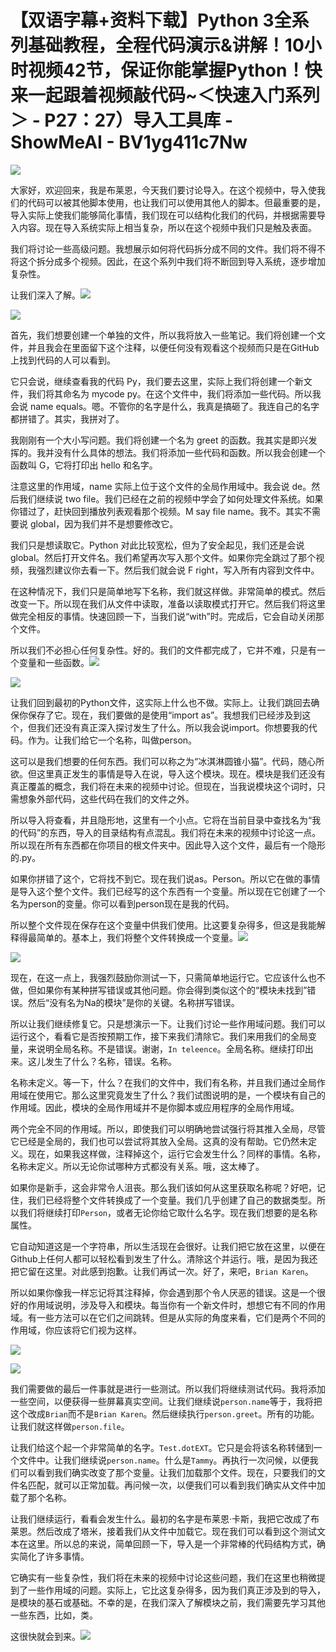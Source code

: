 # 【双语字幕+资料下载】Python 3全系列基础教程，全程代码演示&讲解！10小时视频42节，保证你能掌握Python！快来一起跟着视频敲代码~＜快速入门系列＞ - P27：27）导入工具库 - ShowMeAI - BV1yg411c7Nw

![](img/3e6f761117a86a8e81490aa8130d99a9_0.png)

大家好，欢迎回来，我是布莱恩，今天我们要讨论导入。在这个视频中，导入使我们的代码可以被其他脚本使用，也让我们可以使用其他人的脚本。但最重要的是，导入实际上使我们能够简化事情，我们现在可以结构化我们的代码，并根据需要导入内容。现在导入系统实际上相当复杂，所以在这个视频中我们只是触及表面。

我们将讨论一些高级问题。我想展示如何将代码拆分成不同的文件。我们将不得不将这个拆分成多个视频。因此，在这个系列中我们将不断回到导入系统，逐步增加复杂性。

让我们深入了解。![](img/3e6f761117a86a8e81490aa8130d99a9_2.png)

![](img/3e6f761117a86a8e81490aa8130d99a9_3.png)

首先，我们想要创建一个单独的文件，所以我将放入一些笔记。我们将创建一个文件，并且我会在里面留下这个注释，以便任何没有观看这个视频而只是在GitHub上找到代码的人可以看到。

它只会说，继续查看我的代码 Py，我们要去这里，实际上我们将创建一个新文件，我们将其命名为 mycode py。在这个文件中，我们将添加一些代码。所以我会说 name equals。嗯。不管你的名字是什么，我真是搞砸了。我连自己的名字都拼错了。其实，我拼对了。

我刚刚有一个大小写问题。我们将创建一个名为 greet 的函数。我其实是即兴发挥的。我并没有什么具体的想法。我们将添加一些代码和函数。所以我会创建一个函数叫 G，它将打印出 hello 和名字。

注意这里的作用域，name 实际上位于这个文件的全局作用域中。我会说 de。然后我们继续说 two file。我们已经在之前的视频中学会了如何处理文件系统。如果你错过了，赶快回到播放列表观看那个视频。M say file name。我不。其实不需要说 global，因为我们并不是想要修改它。

我们只是想读取它。Python 对此比较宽松，但为了安全起见，我们还是会说 global。然后打开文件名。我们希望再次写入那个文件。如果你完全跳过了那个视频，我强烈建议你去看一下。然后我们就会说 F right，写入所有内容到文件中。

在这种情况下，我们只是简单地写下名称，我们就这样做。非常简单的模式。然后改变一下。所以现在我们从文件中读取，准备以读取模式打开它。然后我们将这里做完全相反的事情。快速回顾一下，当我们说“with”时。完成后，它会自动关闭那个文件。

所以我们不必担心任何复杂性。好的。我们的文件都完成了，它并不难，只是有一个变量和一些函数。![](img/3e6f761117a86a8e81490aa8130d99a9_5.png)

![](img/3e6f761117a86a8e81490aa8130d99a9_6.png)

让我们回到最初的Python文件，这实际上什么也不做。实际上。让我们跳回去确保你保存了它。现在，我们要做的是使用“import as”。我想我们已经涉及到这个，但我们还没有真正深入探讨发生了什么。所以我会说import。你想要我的代码。作为。让我们给它一个名称，叫做person。

这可以是我们想要的任何东西。我们可以称之为“冰淇淋圆锥小猫”。代码，随心所欲。但这里真正发生的事情是导入在说，导入这个模块。现在。模块是我们还没有真正覆盖的概念，我们将在未来的视频中讨论。但现在，当我说模块这个词时，只需想象外部代码，这些代码在我们的文件之外。

所以导入将查看，并且隐形地，这里有一个小点。它将在当前目录中查找名为“我的代码”的东西，导入的目录结构有点混乱。我们将在未来的视频中讨论这一点。所以现在所有东西都在你项目的根文件夹中。因此导入这个文件，最后有一个隐形的.py。

如果你拼错了这个，它将找不到它。现在我们说as。Person。所以它在做的事情是导入这个整个文件。我们已经写的这个东西有一个变量。所以现在它创建了一个名为person的变量。你可以看到person现在是我的代码。

所以整个文件现在保存在这个变量中供我们使用。比这要复杂得多，但这是我能解释得最简单的。基本上，我们将整个文件转换成一个变量。![](img/3e6f761117a86a8e81490aa8130d99a9_8.png)

![](img/3e6f761117a86a8e81490aa8130d99a9_9.png)

现在，在这一点上，我强烈鼓励你测试一下，只需简单地运行它。它应该什么也不做，但如果你有某种拼写错误或其他问题。你会得到类似这个的“模块未找到”错误。然后“没有名为Na的模块”是你的关键。名称拼写错误。

所以让我们继续修复它。只是想演示一下。让我们讨论一些作用域问题。我们可以运行这个，看看它是否按预期工作，接下来我们清除它。我们来用我们的全局变量，来说明全局名称。不是错误。谢谢，`In teleence`。全局名称。继续打印出来。这儿发生了什么？名称，错误。名称。

名称未定义。等一下，什么？在我们的文件中，我们有名称，并且我们通过全局作用域在使用它。那么这里究竟发生了什么？我们试图说明的是，一个模块有自己的作用域。因此，模块的全局作用域并不是你脚本或应用程序的全局作用域。

两个完全不同的作用域。所以，即使我们可以明确地尝试强行将其推入全局，尽管它已经是全局的，我们也可以尝试将其放入全局。这真的没有帮助。它仍然未定义。现在，如果我这样做，注释掉这个，运行它会发生什么？同样的事情。名称，名称未定义。所以无论你试哪种方式都没有关系。哦，这太棒了。

如果你是新手，这会非常令人沮丧。那么我们该如何从这里获取名称呢？好吧，记住，我们已经将整个文件转换成了一个变量。我们几乎创建了自己的数据类型。所以我们将继续打印`Person`，或者无论你给它取什么名字。现在我们想要的是名称属性。

它自动知道这是一个字符串，所以生活现在会很好。让我们把它放在这里，以便在Github上任何人都可以轻松看到发生了什么。清除这个并运行。哦，是因为我还把它留在这里。对此感到抱歉。让我们再试一次。好了，来吧，`Brian Karen`。

所以如果你像我一样忘记将其注释掉，你会遇到那个令人厌恶的错误。这是一个很好的作用域说明，涉及导入和模块。每当你有一个新文件时，想想它有不同的作用域。有一些方法可以在它们之间跳转。但是从实际的角度来看，它们是两个不同的作用域，你应该将它们视为这样。

![](img/3e6f761117a86a8e81490aa8130d99a9_11.png)

![](img/3e6f761117a86a8e81490aa8130d99a9_12.png)

我们需要做的最后一件事就是进行一些测试。所以我们将继续测试代码。我将添加一些空间，以便获得一些屏幕真实空间。让我们继续说`person.name`等于，我将把这个改成`Brian`而不是`Brian Karen`。然后继续执行`person.greet`。所有的功能。让我们就这样做`person.file`。

让我们给这个起一个非常简单的名字。`Test.dotEXT`。它只是会将该名称转储到一个文件中。让我们继续说`person.name`。什么是`Tammy`。再执行一次问候，以便我们可以看到我们确实改变了那个变量。让我们加载那个文件。现在，只要我们的文件名匹配，就可以正常加载。再问候一次，以便我们可以看到我们确实从文件中加载了那个名称。

让我们继续运行，看看会发生什么。最初的名字是布莱恩·卡斯，我把它改成了布莱恩。然后改成了塔米，接着我们从文件中加载它。现在我们可以看到这个测试文本在这里。所以总的来说，简单回顾一下，导入是一个非常棒的代码结构方式，确实简化了许多事情。

它确实有一些复杂性，我们将在未来的视频中讨论这些问题，我们在这里也稍微提到了一些作用域的问题。实际上，它比这复杂得多，因为我们真正涉及到的导入，是模块的基石或基础。不幸的是，在我们深入了解模块之前，我们需要先学习其他一些东西，比如，类。

这很快就会到来。![](img/3e6f761117a86a8e81490aa8130d99a9_14.png)
